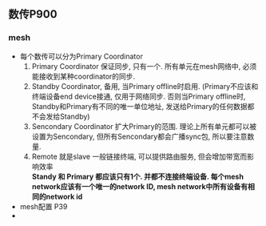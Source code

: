 ## 数传P900
### mesh
- 每个数传可以分为Primary Coordinator
  1. Primary Coordinator 保证同步, 只有一个. 所有单元在mesh网络中, 必须能接收到某种coordinator的同步. 
  2. Standby Coordinator, 备用, 当Primary offline时启用. (Primary不应该和终端设备end device接通, 仅用于网络同步. 否则当Primary offline时, Standby和Primary有不同的唯一单位地址, 发送给Primary的任何数据都不会发给Standby)
  3. Sencondary Coordinator 扩大Primary的范围. 理论上所有单元都可以被设置为Sencondary, 但所有Sencondary都会广播sync包, 所以要注意数量. 
  4. Remote 就是slave 一般链接终端, 可以提供路由服务, 但会增加带宽而影响效率    
  **Standy 和 Primary 都应该只有1个. 并都不连接终端设备. 每个mesh network应该有一个唯一的network ID, mesh network中所有设备有相同的network id**
- mesh配置
  P39
- 
